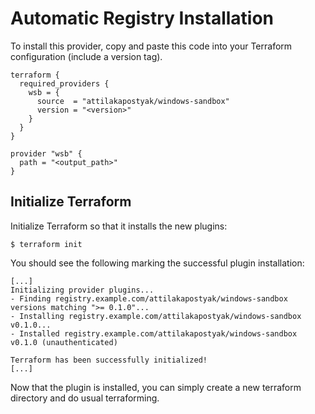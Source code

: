 # Automatic Registry Installation

To install this provider, copy and paste this code into your Terraform configuration (include a version tag).

```hcl
terraform {
  required_providers {
    wsb = {
      source  = "attilakapostyak/windows-sandbox"
      version = "<version>"
    }
  }
}

provider "wsb" {  
  path = "<output_path>"
}
```


## Initialize Terraform

Initialize Terraform so that it installs the new plugins:

```
$ terraform init
```

You should see the following marking the successful plugin installation:

```shell
[...]
Initializing provider plugins...
- Finding registry.example.com/attilakapostyak/windows-sandbox versions matching ">= 0.1.0"...
- Installing registry.example.com/attilakapostyak/windows-sandbox v0.1.0...
- Installed registry.example.com/attilakapostyak/windows-sandbox v0.1.0 (unauthenticated)

Terraform has been successfully initialized!
[...]
```

Now that the plugin is installed, you can simply create a new terraform directory and do usual terraforming.